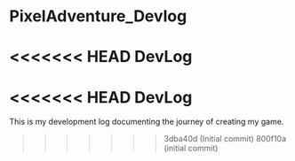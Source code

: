 # PixelAdventure_Devlog
<<<<<<< HEAD
DevLog
=======
<<<<<<< HEAD
DevLog
=======
This is my development log documenting the journey of creating my game.
>>>>>>> 3dba40d (Initial commit)
>>>>>>> 800f10a (initial commit)
